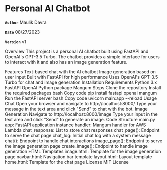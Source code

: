 # Personal AI Chatbot

**`Author`**
Maulik Davra

**`Date`**
08/27/2023

**`Version`**
v1

Overview
This project is a personal AI chatbot built using FastAPI and OpenAI's GPT-3.5 Turbo. The chatbot provides a simple interface for users to interact with it and also has an image generation feature.

Features
Text-based chat with the AI chatbot
Image generation based on user input
Built with FastAPI for high performance
Uses OpenAI's GPT-3.5 Turbo for chat and image generation
Installation
Requirements
Python 3.x
FastAPI
OpenAI Python package
Mangum
Steps
Clone the repository
Install the required packages
bash
Copy code
pip install fastapi openai mangum
Run the FastAPI server
bash
Copy code
uvicorn main:app --reload
Usage
Chat
Open your browser and navigate to http://localhost:8000/
Type your message in the text area and click "Send" to chat with the bot.
Image Generation
Navigate to http://localhost:8000/image
Type your input in the text area and click "Send" to generate an image.
Code Structure
main.py
app: FastAPI application instance
handler: Mangum handler for AWS Lambda
chat_response: List to store chat responses
chat_page(): Endpoint to serve the chat page
chat_log: Initial chat log with a system message
chat(): Endpoint to handle chat interactions
image_page(): Endpoint to serve the image generation page
create_image(): Endpoint to handle image generation
HTML Templates
image.html: Template for the image generation page
navbar.html: Navigation bar template
layout.html: Layout template
home.html: Template for the chat page
License
MIT License

